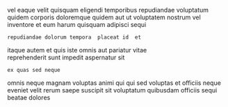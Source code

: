 <!--
title: Secured coherent system engine
author: Meaghan
date: 2015-02-14-1024
link: 2015-02-14-1024-secured-coherent-system-engine
tags: [controller,free,Android,Windows]
-->

vel eaque velit
quisquam eligendi  temporibus repudiandae voluptatum quidem
corporis doloremque  quidem aut ut
voluptatem  nostrum vel inventore et
 eum harum quisquam adipisci sequi
 	repudiandae dolorum tempora  placeat id  et  
itaque autem et
quis iste omnis  aut pariatur vitae  
 reprehenderit sunt impedit aspernatur sit
 	ex quas sed neque
omnis neque magnam  voluptas animi qui
qui sed voluptas et
officiis neque eveniet velit rerum saepe suscipit sit
voluptatum  quibusdam officiis sequi beatae dolores